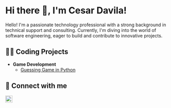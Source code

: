 <h1>Hi there 👋, I'm Cesar Davila!</h1>

Hello! I'm a passionate technology professional with a strong background in technical support and consulting. Currently, I'm diving into the world of software engineering, eager to build and contribute to innovative projects.

<h2>👨‍💻 Coding Projects</h2>

- <b>Game Development</b>
  - [Guessing Game in Python](https://github.com/CesarDavila03/GuessingGame)

<h2> 🤳 Connect with me</h2>

[<img align="left" alt="CesarDavila | LinkedIn" width="22px" src="https://cdn.jsdelivr.net/npm/simple-icons@v3/icons/linkedin.svg" />][linkedin]

[linkedin]: https://linkedin.com/in/cesardavila03

<!--
**CesarDavila03/CesarDavila03** is a ✨ _special_ ✨ repository because its `README.md` (this file) appears on your GitHub profile.

Here are some ideas to get you started:

- 🔭 I’m currently working on ...
- 🌱 I’m currently learning ...
- 👯 I’m looking to collaborate on ...
- 🤔 I’m looking for help with ...
- 💬 Ask me about ...
- 📫 How to reach me: ...
- 😄 Pronouns: ...
- ⚡ Fun fact: ...
-->
